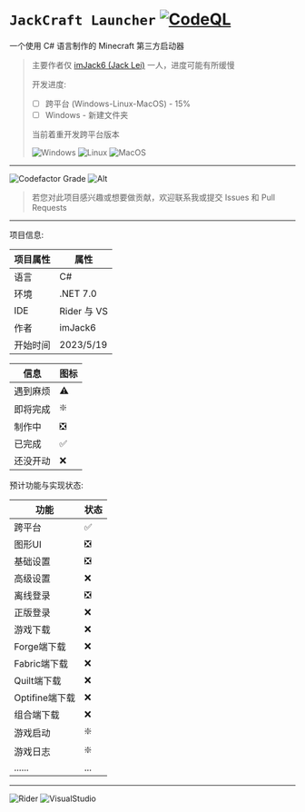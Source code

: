 # `JackCraft Launcher` [![CodeQL](https://github.com/imJack6/JackCraftLauncher/actions/workflows/codeql.yml/badge.svg)](https://github.com/imJack6/JackCraftLauncher/actions/workflows/codeql.yml)
一个使用 C# 语言制作的 Minecraft 第三方启动器

> 主要作者仅 [imJack6 (Jack Lei)](https://github.com/imJack6) 一人，进度可能有所缓慢
>
> 开发进度:
> - [ ] 跨平台 (Windows-Linux-MacOS) - 15%
> - [ ] Windows - 新建文件夹
>
> 当前着重开发跨平台版本
>
> ![Windows](https://img.shields.io/badge/Windows-0078D6?style=for-the-badge&logo=windows&logoColor=white)
> ![Linux](https://img.shields.io/badge/Linux-FCC624?style=for-the-badge&logo=linux&logoColor=black)
> ![MacOS](https://img.shields.io/badge/mac%20os-000000?style=for-the-badge&logo=apple&logoColor=white)

---------------------

![Codefactor Grade](https://img.shields.io/codefactor/grade/github/imJack6/JackCraftLauncher?logo=codefactor&style=for-the-badge)
![Alt](https://repobeats.axiom.co/api/embed/993d2a1760013210fdb331dd9aff324a6b2ed82f.svg)

> 若您对此项目感兴趣或想要做贡献，欢迎联系我或提交 Issues 和 Pull Requests

---------------------

项目信息:

| 项目属性 | 属性         |
|------|------------|
| 语言	  | C#         |
| 环境	  | .NET 7.0   |
| IDE  | Rider 与 VS |
| 作者	  | imJack6    |
| 开始时间 | 2023/5/19  |

| 信息	  | 图标	 |
|------|--------|
| 遇到麻烦 | ⚠️   |
| 即将完成 | ❇️   |
| 制作中  | ❎   |
| 已完成  | ✅   |
| 还没开动 | ❌   |

预计功能与实现状态:

| 功能			| 状态	 |
| ------------ |-----|
| 跨平台		| ✅   |
| 图形UI		| ❎   |
| 基础设置		| ❎   |
| 高级设置		| ❌   |
| 离线登录		| ❎   |
| 正版登录		| ❌   |
| 游戏下载		| ❌   |
| Forge端下载	| ❌   |
| Fabric端下载	| ❌   |
| Quilt端下载	| ❌   |
| Optifine端下载| ❌   |
| 组合端下载	    | ❌   |
| 游戏启动		| ❇️   |
| 游戏日志		| ❇️   |
| ......		| ... |

---------------------

![Rider](https://img.shields.io/badge/%E4%BD%BF%E7%94%A8_Rider-000000.svg?style=for-the-badge&logo=rider&logoColor=white)
![VisualStudio](https://img.shields.io/badge/%E4%BD%BF%E7%94%A8_VisualStudio-000000.svg?style=for-the-badge&logo=visualstudio)